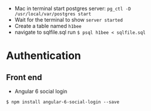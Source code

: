 - Mac in terminal start postgres server: `pg_ctl -D /usr/local/var/postgres start`
- Wait for the terminal to show `server started`
- Create a table named `h1bee`
- navigate to sqlfile.sql run `$ psql h1bee < sqlfile.sql`

# Authentication

## Front end

- Angular 6 social login
```
$ npm install angular-6-social-login --save
```
